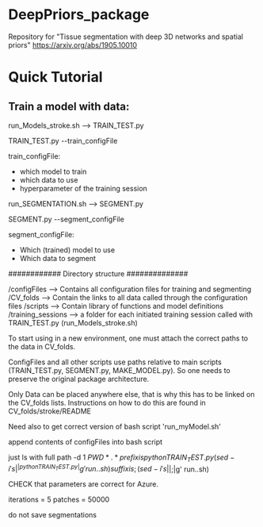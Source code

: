 # DeepPriors_package
Repository for "Tissue segmentation with deep 3D networks and spatial priors" https://arxiv.org/abs/1905.10010


# Quick Tutorial

## Train a model with data:

run_Models_stroke.sh  -->  TRAIN_TEST.py 

TRAIN_TEST.py --train_configFile

train_configFile:
- which model to train
- which data to use
- hyperparameter of the training session 


run_SEGMENTATION.sh   --> SEGMENT.py

SEGMENT.py --segment_configFile

segment_configFile:
- Which (trained) model to use
- Which data to segment

############ Directory structure ##############

/configFiles       --> Contains all configuration files  for training and segmenting
/CV_folds          --> Contain the links to all data called through the configuration files
/scripts           --> Contain library of functions and model definitions
/training_sessions --> a folder for each initiated training session called with TRAIN_TEST.py (run_Models_stroke.sh)





To start using in a new environment, one must attach the correct paths to the data in CV_folds. 

ConfigFiles and all other scripts use paths relative to main scripts (TRAIN_TEST.py, SEGMENT.py, MAKE_MODEL.py). So one needs to 
preserve the original package architecture.

Only Data can be placed anywhere else, that is why this has to be linked on the CV_folds lists. Instructions on how to do this are
found in CV_folds/stroke/README


Need also to get correct version of bash script 'run_myModel.sh'

append contents of configFiles into bash script 

just ls with full path -d 1 $PWD *.*
prefix is python TRAIN_TEST.py  (sed -i 's|^|python TRAIN_TEST.py |g' run..sh) 
suffix is ; (sed -i 's|$|;|g' run..sh) 


CHECK that parameters are correct for Azure.

iterations = 5
patches = 50000

do not save segmentations
